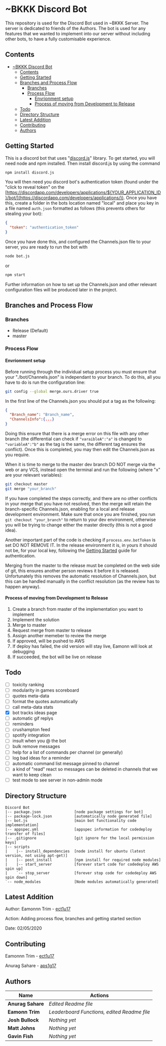 # ~BKKK Discord Bot

This repository is used for the Discord Bot used in ~BKKK Server. The server is dedicated to friends of the Authors. The bot is used for any features that we wanted to implement into our server without including other bots, to have a fully customisable experience.

## Contents

- [~BKKK Discord Bot](#bkkk-discord-bot)
  - [Contents](#contents)
  - [Getting Started](#getting-started)
  - [Branches and Process Flow](#branches-and-process-flow)
    - [Branches](#branches)
    - [Process Flow](#process-flow)
      - [Envrionment setup](#envrionment-setup)
      - [Process of moving from Development to Release](#process-of-moving-from-development-to-release)
  - [Todo](#todo)
  - [Directory Structure](#directory-structure)
  - [Latest Addition](#latest-addition)
  - [Contributing](#contributing)
  - [Authors](#authors)

## Getting Started

This is a discord bot that uses "[discord.js](https://discord.js.org/#/)" library. To get started, you will need node and npm installed. Then install discord.js by using the command

```bash
npm install discord.js
```

You will then need you discord bot's authentication token (found under the "click to reveal token" on the [https://discordapp.com/developers/applications/${YOUR_APPLICATION_ID}/bot/](https://discordapp.com/developers/applications/)). Once you have this, create a folder in the bots location named "local" and place you key in a file named `auth.json` formatted as follows (this prevents others for stealing your bot):

```json
{
  "token": "authentication_token"
}
```

Once you have done this, and configured the Channels.json file to your server, you are ready to run the bot with

```bash
node bot.js
```

or

```bash
npm start
```

Further information on how to set up the Channels.json and other relevant configuration files will be produced later in the project.

## Branches and Process Flow

### Branches

- Release (Default)
- master

### Process Flow

#### Envrionment setup

Before running through the individual setup process you must ensure that your "./bot/Channels.json" is independant to your branch.
To do this, all you have to do is run the configuration line:

```bash
git config --global merge.ours.driver true
```

In the first line of the Channels.json you should put a tag as the following:

```json
{
  "Branch_name": "Branch_name",
  "ChannelsInfo":{...}
}
```

Doing this ensure that there is a merge error on this file with any other branch (the differential can check if `"varaibleA":"a"` is changed to `"variableA":"b"` as the tag is the same, the different tag ensures the conflict). Once this is completed, you may then edit the Channels.json as you require.

When it is time to merge to the master dev branch DO NOT merge via the web or any VCS, instead open the terminal and run the following (where "x" are your relevant variables):

```bash
git checkout master
git merge "your_branch"
```

If you have completed the steps correctly, and there are no other conflicts in your merge that you have not resolved, then the merge will retain the branch-specific Channels.json, enabling for a local and release development environment. Make sure that once you are finished, you run `git checkout "your_branch"` to return to your dev environment, otherwise you will be trying to change either the master directly (this is not a good idea).

Another important part of the code is checking if `process.env.botToken` is set DO NOT REMOVE IT. In the release environment it is, in yours it should not be, for your local key, following the [Getting Started](#getting-started) guide for authentication.

Merging from the master to the release must be completed on the web side of git, this ensures another person reviews it before it is released. Unfortunately this removes the automatic resolution of Channels.json, but this can be handled manually in the conflict resolution (as the review has to happen anyway).

#### Process of moving from Development to Release

1. Create a branch from master of the implementation you want to implement
2. Implement the solution
3. Merge to master
4. Request merge from master to release
5. Assign another memeber to review the merge
6. If approved, will be pushed to AWS
7. If deploy has failed, the old version will stay live, Eamonn will look at debugging
8. If succeeded, the bot will be live on release

## Todo

- [ ] toxicity ranking
- [ ] modularity in games scoreboard
- [ ] quotes meta-data
- [ ] format the quotes automatically
- [ ] call meta-data stats
- [x] bot tracks ideas page
- [ ] automatic gif replys
- [ ] reminders
- [ ] crushampton feed
- [ ] spotify integration
- [ ] insult when you @ the bot
- [ ] bulk remove messages
- [ ] help for a list of commands per channel (or generally)
- [ ] log bad ideas for a reminder
- [ ] automatic command list message pinned to channel
- [ ] a kind of "read" react so messages can be deleted in channels that we want to keep clean
- [ ] test mode to see server in non-admin mode

## Directory Structure

```notepad
Discord Bot
|-- package.json               [node package settings for bot]
|-- package-lock.json          [automatically node generated file]
|-- bot.js                     [main bot functionality code implementation]
|-- appspec.yml                [appspec information for codedeploy transfer of files]
|-- .gitignore                 [git ignore for the local permission keys]
|-- scripts
|    |-- install_dependencies  [node install for ubuntu (latest version, not using apt-get)]
|    |-- post_install          [npm install for required node modules]
|    |-- start_server          [forever start code for codedeploy AWS spin up]
|    `-- stop_server           [forever stop code for codedeploy AWS spin down]
`-- node_modules               [Node modules automatically generated]
```

## Latest Addition

Author: Eamonnn Trim  - [ect1u17](mailto:ect1u17@soton.ac.uk)

Action: Adding process flow, branches and getting started section

Date: 02/05/2020

## Contributing

Eamonnn Trim  - [ect1u17](mailto:ect1u17@soton.ac.uk)

Anurag Sahare - [aps1g17](mailto:aps1g17@soton.ac.uk)

## Authors

| Name              | Actions                                     |
| ----------------- | ------------------------------------------- |
| **Anurag Sahare** | *Edited Readme file*                        |
| **Eamonn Trim**   | *Leaderboard Functions, edited Readme file* |
| **Josh Bullock**  | *Nothing yet*                               |
| **Matt Johns**    | *Nothing yet*                               |
| **Gavin Fish**    | *Nothing yet*                               |
